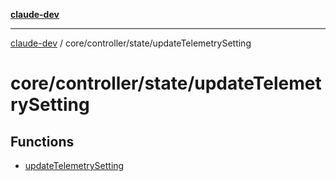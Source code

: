[**claude-dev**](../../../../README.md)

***

[claude-dev](../../../../README.md) / core/controller/state/updateTelemetrySetting

# core/controller/state/updateTelemetrySetting

## Functions

- [updateTelemetrySetting](functions/updateTelemetrySetting.md)

